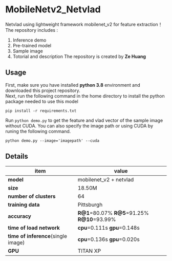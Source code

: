 # MobileNetv2_Netvlad
Netvlad using lightweight framework mobilenet_v2 for feature extraction！The repository includes :</br>
1. Inference demo
2. Pre-trained model
3. Sample image
4. Totorial and description
The repository is created by **Ze Huang**
## **Usage**
First, make sure you have installed **python 3.8** environment and downloaded this project repository.<br/>
Next, run the following command in the home directory to install the python package needed to use this model
```
pip install -r requirements.txt
```
Run `python demo.py` to get the feature and vlad vector of the sample image without CUDA.
You can also specify the image path or using CUDA by runing the following command.
```
python demo.py --image='imagepath' --cuda
```
## **Details**
| item | value |
|--|--|
|  **model**|mobilenet_v2 + netvlad  |
|  **size**|18.50M  |
|  **number of clusters**|64  |
|  **training data**|Pittsburgh  |
|  **accuracy**|**R@1**=80.07% **R@5**=91.25% **R@10**=93.99%  |
|  **time of load network**|**cpu**=0.111s **gpu**=0.148s  |
|  **time of inference**(single image)|**cpu**=0.136s **gpu**=0.020s  |
|  **GPU**|TITAN XP  |
